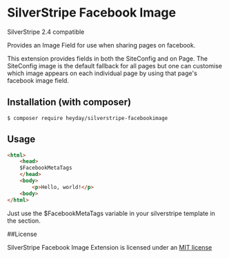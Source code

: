 # SilverStripe Facebook Image

SilverStripe 2.4 compatible

Provides an Image Field for use when sharing pages on facebook.

This extension provides fields in both the SiteConfig and on Page. The SiteConfig image is the default fallback for all pages but one can customise which image appears on each individual page by using that page's facebook image field.


## Installation (with composer)

	$ composer require heyday/silverstripe-facebookimage

## Usage

```html
<html>
	<head>
	$FacebookMetaTags
	</head>
	<body>
		<p>Hello, world!</p>
	<body>
</html>
```

Just use the $FacebookMetaTags variable in your silverstripe template in the <head> section.

##License

SilverStripe Facebook Image Extension is licensed under an [MIT license](http://heyday.mit-license.org/)
